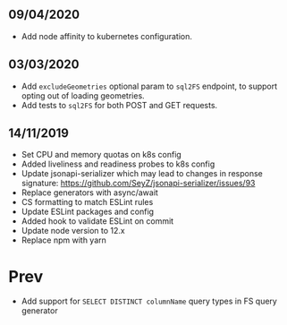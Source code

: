 ## 09/04/2020

- Add node affinity to kubernetes configuration.

## 03/03/2020

- Add `excludeGeometries` optional param to `sql2FS` endpoint, to support opting out of loading geometries.
- Add tests to `sql2FS` for both POST and GET requests.

## 14/11/2019

- Set CPU and memory quotas on k8s config
- Added liveliness and readiness probes to k8s config
- Update jsonapi-serializer which may lead to changes in response signature: https://github.com/SeyZ/jsonapi-serializer/issues/93
- Replace generators with async/await
- CS formatting to match ESLint rules
- Update ESLint packages and config
- Added hook to validate ESLint on commit 
- Update node version to 12.x
- Replace npm with yarn

# Prev

- Add support for `SELECT DISTINCT columnName` query types in FS query generator
